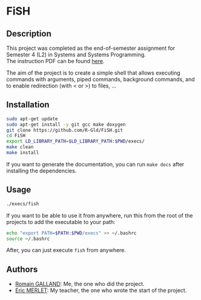# FiSH

## Description

This project was completed as the end-of-semester assignment for Semester 4 (L2) in Systems and Systems Programming. <br>
The instruction PDF can be found [here](https://github.com/R-Gld/FiSH/blob/master/projet-fish.pdf).

The aim of the project is to create a simple shell that allows executing commands with arguments, piped commands, background commands, and to enable redirection (with < or >) to files, ...

## Installation

```bash
sudo apt-get update
sudo apt-get install -y git gcc make doxygen
git clone https://github.com/R-Gld/FiSH.git
cd FiSH
export LD_LIBRARY_PATH=$LD_LIBRARY_PATH:$PWD/execs/
make clean
make install
```

If you want to generate the documentation, you can run `make docs` after installing the dependencies.

## Usage

```bash
./execs/fish
```

If you want to be able to use it from anywhere, run this from the root of the projects to add the executable to your path:
```bash
echo "export PATH=$PATH:$PWD/execs" >> ~/.bashrc
source ~/.bashrc
```

After, you can just execute `fish` from anywhere.

## Authors

 - [Romain GALLAND](https://github.com/R-Gld): Me, the one who did the project.
 - [Eric MERLET](): My teacher, the one who wrote the start of the project.